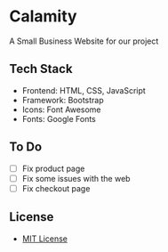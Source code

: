 # Calamity

A Small Business Website for our project

## Tech Stack

* Frontend: HTML, CSS, JavaScript
* Framework: Bootstrap
* Icons: Font Awesome
* Fonts: Google Fonts

## To Do

- [ ] Fix product page
- [ ] Fix some issues with the web
- [ ] Fix checkout page

## License

* [MIT License](LICENSE)
